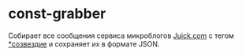 const-grabber
=============

Собирает все сообщения сервиса микроблогов [Juick.com](http://juick.com) с тегом 
[\*созвездие](http://juick.com/tag/%D1%81%D0%BE%D0%B7%D0%B2%D0%B5%D0%B7%D0%B4%D0%B8%D0%B5) 
и сохраняет их в формате JSON.
